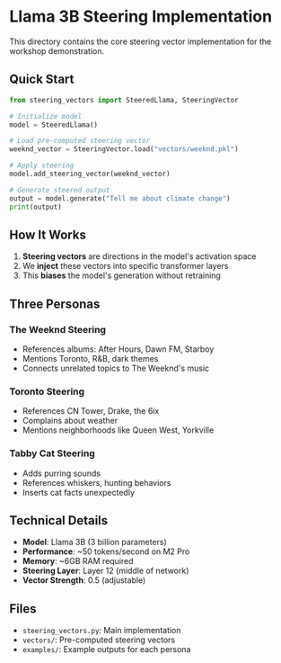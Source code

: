 # Llama 3B Steering Implementation

This directory contains the core steering vector implementation for the workshop demonstration.

## Quick Start

```python
from steering_vectors import SteeredLlama, SteeringVector

# Initialize model
model = SteeredLlama()

# Load pre-computed steering vector
weeknd_vector = SteeringVector.load("vectors/weeknd.pkl")

# Apply steering
model.add_steering_vector(weeknd_vector)

# Generate steered output
output = model.generate("Tell me about climate change")
print(output)
```

## How It Works

1. **Steering vectors** are directions in the model's activation space
2. We **inject** these vectors into specific transformer layers
3. This **biases** the model's generation without retraining

## Three Personas

### The Weeknd Steering
- References albums: After Hours, Dawn FM, Starboy
- Mentions Toronto, R&B, dark themes
- Connects unrelated topics to The Weeknd's music

### Toronto Steering  
- References CN Tower, Drake, the 6ix
- Complains about weather
- Mentions neighborhoods like Queen West, Yorkville

### Tabby Cat Steering
- Adds purring sounds
- References whiskers, hunting behaviors
- Inserts cat facts unexpectedly

## Technical Details

- **Model**: Llama 3B (3 billion parameters)
- **Performance**: ~50 tokens/second on M2 Pro
- **Memory**: ~6GB RAM required
- **Steering Layer**: Layer 12 (middle of network)
- **Vector Strength**: 0.5 (adjustable)

## Files

- `steering_vectors.py`: Main implementation
- `vectors/`: Pre-computed steering vectors
- `examples/`: Example outputs for each persona